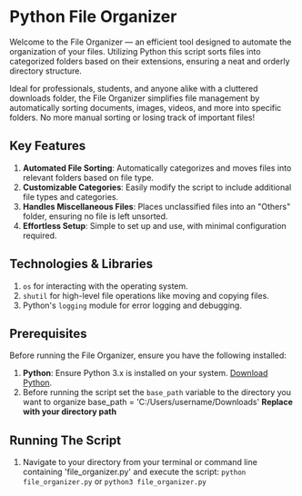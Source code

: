 # Python File Organizer

Welcome to the File Organizer — an efficient tool designed to automate the organization of your files. 
Utilizing Python this script sorts files into categorized folders based on their extensions, 
ensuring a neat and orderly directory structure.

Ideal for professionals, students, and anyone alike with a cluttered downloads folder, the File Organizer 
simplifies file management by automatically sorting documents, images, videos, and more into specific 
folders. No more manual sorting or losing track of important files!

## Key Features

1. **Automated File Sorting**: Automatically categorizes and moves files into relevant folders based on file type.
2. **Customizable Categories**: Easily modify the script to include additional file types and categories.
3. **Handles Miscellaneous Files**: Places unclassified files into an "Others" folder, ensuring no file is left unsorted.
4. **Effortless Setup**: Simple to set up and use, with minimal configuration required.

## Technologies & Libraries

1. `os` for interacting with the operating system.
2. `shutil` for high-level file operations like moving and copying files.
3. Python's `logging` module for error logging and debugging.

## Prerequisites

Before running the File Organizer, ensure you have the following installed:

1. **Python**: Ensure Python 3.x is installed on your system. [Download Python](https://www.python.org/downloads/).
2. Before running the script set the `base_path` variable to the directory you want to organize
   base_path = 'C:/Users/username/Downloads'  **Replace with your directory path**

## Running The Script

1. Navigate to your directory from your terminal or command line containing 'file_organizer.py' and execute the script:
   `python file_organizer.py` or `python3 file_organizer.py`
